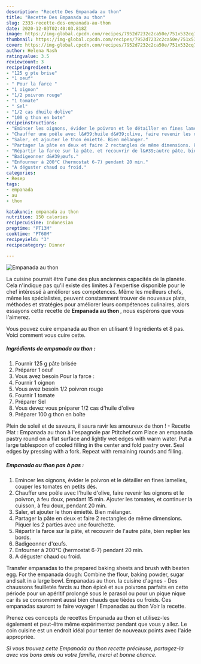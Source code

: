 ```yaml
---
description: "Recette Des Empanada au thon"
title: "Recette Des Empanada au thon"
slug: 2333-recette-des-empanada-au-thon
date: 2020-12-03T02:40:03.818Z
image: https://img-global.cpcdn.com/recipes/7952d7232c2ca50e/751x532cq70/empanada-au-thon-photo-principale-de-la-recette.jpg
thumbnail: https://img-global.cpcdn.com/recipes/7952d7232c2ca50e/751x532cq70/empanada-au-thon-photo-principale-de-la-recette.jpg
cover: https://img-global.cpcdn.com/recipes/7952d7232c2ca50e/751x532cq70/empanada-au-thon-photo-principale-de-la-recette.jpg
author: Helena Nash
ratingvalue: 3.5
reviewcount: 3
recipeingredient:
- "125 g pte brise"
- "1 oeuf"
- " Pour la farce "
- "1 oignon"
- "1/2 poivron rouge"
- "1 tomate"
- " Sel"
- "1/2 cas dhuile dolive"
- "100 g thon en bote"
recipeinstructions:
- "Emincer les oignons, évider le poivron et le détailler en fines lamelles, couper les tomates en petits dés."
- "Chauffer une poêle avec l&#39;huile d&#39;olive, faire revenir les oignons et le poivron, à feu doux, pendant 15 min. Ajouter les tomates, et continuer la cuisson, à feu doux, pendant 20 min."
- "Saler, et ajouter le thon émietté. Bien mélanger."
- "Partager la pâte en deux et faire 2 rectangles de même dimensions. Piquer les 2 parties avec une fourchette."
- "Répartir la farce sur la pâte, et recouvrir de l&#39;autre pâte, bien replier les bords."
- "Badigeonner d&#39;œufs."
- "Enfourner à 200°C (hermostat 6-7) pendant 20 min."
- "A déguster chaud ou froid."
categories:
- Resep
tags:
- empanada
- au
- thon

katakunci: empanada au thon 
nutrition: 150 calories
recipecuisine: Indonesian
preptime: "PT13M"
cooktime: "PT60M"
recipeyield: "3"
recipecategory: Dinner

---
```



![Empanada au thon](https://img-global.cpcdn.com/recipes/7952d7232c2ca50e/751x532cq70/empanada-au-thon-photo-principale-de-la-recette.jpg)

La cuisine pourrait être l'une des plus anciennes capacités de la planète. Cela n'indique pas qu'il existe des limites à l'expertise disponible pour le chef intéressé à améliorer ses compétences. Même les meilleurs chefs, même les spécialistes, peuvent constamment trouver de nouveaux plats, méthodes et stratégies pour améliorer leurs compétences culinaires, alors essayons cette recette de <strong> Empanada au thon </strong>, nous espérons que vous l'aimerez.

<!--inarticleads1-->

Vous pouvez cuire empanada au thon en utilisant 9 Ingrédients et 8 pas. Voici comment vous cuire cette.

##### Ingrédients de empanada au thon :

1. Fournir 125 g pâte brisée
1. Préparer 1 oeuf
1. Vous avez besoin  Pour la farce :
1. Fournir 1 oignon
1. Vous avez besoin 1/2 poivron rouge
1. Fournir 1 tomate
1. Préparer  Sel
1. Vous devez vous préparer 1/2 cas d&#39;huile d&#39;olive
1. Préparer 100 g thon en boîte


Plein de soleil et de saveurs, il saura ravir les amoureux de thon ! - Recette Plat : Empanada au thon à l&#39;espagnole par Ptitchef.com Place an empanada pastry round on a flat surface and lightly wet edges with warm water. Put a large tablespoon of cooled filling in the center and fold pastry over. Seal edges by pressing with a fork. Repeat with remaining rounds and filling. 

<!--inarticleads2-->

##### Empanada au thon pas à pas :

1. Emincer les oignons, évider le poivron et le détailler en fines lamelles, couper les tomates en petits dés.
1. Chauffer une poêle avec l&#39;huile d&#39;olive, faire revenir les oignons et le poivron, à feu doux, pendant 15 min. Ajouter les tomates, et continuer la cuisson, à feu doux, pendant 20 min.
1. Saler, et ajouter le thon émietté. Bien mélanger.
1. Partager la pâte en deux et faire 2 rectangles de même dimensions. Piquer les 2 parties avec une fourchette.
1. Répartir la farce sur la pâte, et recouvrir de l&#39;autre pâte, bien replier les bords.
1. Badigeonner d&#39;œufs.
1. Enfourner à 200°C (hermostat 6-7) pendant 20 min.
1. A déguster chaud ou froid.


Transfer empanadas to the prepared baking sheets and brush with beaten egg. For the empanada dough: Combine the flour, baking powder, sugar and salt in a large bowl. Empanadas au thon. la cuisine d&#39;agnes - Des chaussons feuilletés farcis au thon épicé et aux poivrons parfaits en cette période pour un apéritif prolongé sous le parasol ou pour un pique nique car ils se consomment aussi bien chauds que tièdes ou froids. Ces empanadas sauront te faire voyager ! Empanadas au thon Voir la recette. 

<!--inarticleads1-->

<p>
Prenez ces concepts de recettes Empanada au thon et utilisez-les également et peut-être même expérimentez pendant que vous y allez. Le coin cuisine est un endroit idéal pour tenter de nouveaux points avec l'aide appropriée.
</p>

<p>
<i>Si vous trouvez cette Empanada au thon recette précieuse, partagez-la avec vos bons amis ou votre famille, merci et bonne chance.</i>
</p>
